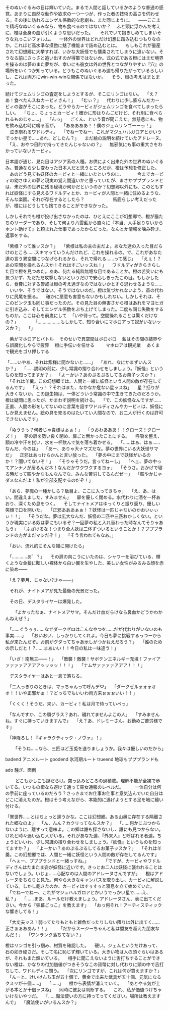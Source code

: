 
そのぬいぐるみの目は輝いていた。まるで人間と話しているかのような普通の感覚。あまりに自然な動作や欲求の一つ一つが、作った者の技術の高さを伺わせる。その後に訪れるエンゲル係数的な悲劇も、また同じように。
　――ここまで精巧なぬいぐるみなら、物も食べるのではないか？
　ふと頭に浮かんだ考えに、橙は全身の血が引くような思いだった。
　
それでいて抱きしめてしまいそうな丸っこいフォルム。
　一体外の世界はどれだけ幻想に踏み込むつもりなのか。これほど高水準な摸倣に魅了機能まで詰め込むとは。
　もしもこれが量産されて幻想郷に大挙すれば、いかな大妖怪でも懐柔されてしまうに違いない。そうなる前にさっさと追い出すのが得策ではないか。式の式である橙にはまだ境界を操るのは夢のまた夢だが、幸いにも彼女は外の世界とつながりやすい『穴』の場所をいくつか知っている。どうもこのぬいぐるみ達も帰りたがっているらしいし、これは両方にwin-win-winな関係ではないか。
　そう、橙の考えはまとまった。


続けてジェムリンゴの査定をしようとするが、そこにリンゴはない。
　「え？あ！食べたんスねカービィさん！」
　「むぃ？」
　代わりに少し膨らんだカービィの姿がそこにあった。どうやらカービィがジェムリンゴを食べてしまったらしい。
　「ちょ、ちょっとカービィ！確かに形はりんごだけど、それ別に食べられるものじゃ……」
　「んっ」
　ごくん、という音が聞こえた。無慈悲にも、物を飲み込む時に鳴る音が。
　「あああああ！！僕のジェムリンゴーーっ！」
　泣き崩れるワドルディ。
　「でねーでねー、これがマジュハルガロアとかいうでっかい星で……あれ、どしたん？」
　まだ絵の説明を続けていたアドレーヌ。
　「え、おやつ目的で持ってきたんじゃないの？」
　無邪気にも事の重大さをわかっていないカービィ。　
　

日本語が通じ、見た目はアジア系の人種。お供によく出来た外の世界のぬいぐるみ。普通なら少し変わった日本人だと思うところだが、橙は予想を修正した。
　あのどう見ても妖怪のカービィと一緒にいたというのに、　
　
　今までカービィの幼さゆえの夢と現実の覚え間違いかと思っていたが、まさかプププランドとは、未だ外の世界に残る秘境か何かだというのか？幻想郷以外にも、このともすれば妖怪にすら見えるワドルディとか、カービィが人間と一緒に住めるような、そんな楽園。それが存在するとしたら？
　
　
　
　
　馬鹿らしい考えだったが、橙にはどうしても捨てきることができなかった。


しかしそれでも橙が投げ出さなかったのは、ひとえにここが幻想郷で、橙が猫たちのリーダーであり、そして何より八雲藍から直々に『本当、人手足りないからホント助けて』と頼まれた仕事であったからだった。なんとか情報を噛み砕き、返事をする。

「紫様？って誰ッスか？」
　「紫様は私の主の主だよ。あなた達の入った目だらけのところ……スキマっていうんだけれど、これを操れるの。で、これがあなた達の言う異空間につなげられるから、それで帰れる……って感じ」
　「えぇ！？あの空間を操れるんスか！それはすごいッスね！」
　ワドルディがきらきらした目で橙を見つめた。ああ、何たる純粋無垢な目であることか。橙の苦笑いにも気づかず、ただただ攻撃しないというだけで安心しきったこの目。もしかしたら、食費に対する警戒は橙の考え過ぎなのではないかとすら思わせるような……
　いいや、そうではない。そうではないのだ。橙は気づかれないよう、首の代わりに尻尾を振る。
　確かに悪意も害意もないかもしれない。しかしそれは、そこのピンク玉も同じ事だったのだ。その見た目の無害さから橙はあれをマヨヒガに引き込み、そしてエンゲル係数をぶち上げてしまった。二度も同じ失敗をするものか。ここは心を前鬼にして
　「いや待って。空間操れることは驚くだけなの？」
　
　
　「………………もしかして、知り合いにマホロアって奴がいないッスか？」
　「」

　紫がマホロアとバトル
　そのせいで異空間はボロボロ
　藍はその間の結界やら誤魔化しやらで疲弊
　橙に手伝いを任せる
　
　マホロアは観光業
　あくまで観光をゴリ押しする

「……いやあ、それは紫様に聞かないと……」
　「あれ、なにかまずいんスか？」
　「……説明の前に、少し常識の摺り合わせをしましょう。『妖怪』というものを知ってますか？」
　「よーかい？あのぷるぷるしてるお菓子ッスか？」
　「それは羊羹。この幻想郷では、人間と一緒に妖怪という人間の敵が存在してるんです」
　「えっ！？それはまた、なかなか危ない星ッスね」
　星？括りが大きくないか。この謎生物は、一体どういう常識の中で生きてきたのだろうか。橙は疑問に思ったが、かまわず説明を続ける。
　「で、この妖怪なんですが……正直、人間の形をしてないのに言葉を話すワドルディさんやカービィは、妖怪にしか見えません。絵の具を売るのはたいてい人間なので、お二人が行くのは許可できないんです」


　「ぬううぅ？何者じゃ貴様はぁぁ！」
　「うおわあああ！！クローズ！クローズ！」
　夢の扉を勢い良く閉め、扉ごと無かったことにする。
　呼吸を整え、額の冷や汗を拭い、水を一杯飲んで気を落ち着かせる。
　「……はぁ、はぁ……なんだ、今のは」
　「あー、ありゃ大ナマズだな。夢の世界にいる大妖怪サマだ」
　正邪はあっけらかんと言い放った。
　「夢の中にまで妖怪がいるのか！？聞いてないぞ！」
　「そりゃそうだ。言ってねーし」
　「ヘェ、夢の中ってアンナノが居るんだネ！なんだかワクワクするヨォ」
　「そうさ。おかげで寝る時だって賑やかなもんなんでな、みんな苦労してるんだぜー」
　「賑やかじゃダメなんだよ！私が全部支配するのだぞ！」


　「あら、夢魔の一種かしら？駄目よ、ここに入ってきちゃ」
　「え、あ、はい。間違えました、すみません」
　扉を優しく閉める。水代わりに酒を一杯あおり、深くため息をつく。
　そしてナイトメアはゆっくりと振り返り、優しい笑顔で口を開いた。
　「正邪あああぁぁ！？妖怪は一匹じゃないのかおいぃぃぃ！！」
　「そうだな。夢は広大なんだ、妖怪の二匹や三匹おかしくない。というか現実にいる奴は夢にもいるぞ？一回夢の私と入れ替わった時なんてそりゃあもう」
　「ふざけるな！つまり全人妖は二体ずついるということか！？プププランドの方がまだマシだぞ！」
　「そう言われてもなあ。」


　「おい、流れ的にそんな雑に開けたら」

　「…………あ゛？」
　その扉の向こうにいたのは、シャワーを浴びている、輝くような金髪に眩しい裸体から白い翼を生やした、美しい女性がみるみる顔を赤に染め――

　「え？夢月、じゃない?きゃ――」

　それが、ナイトメアが見た最後の光景だった。

　その日、デスタライヤーは爆発した。

　
　「よかったなぁ、ナイトメアサマ。そんだけ血だらけなら鼻血かどうかわかんねえぜ？」

　「……ぐうぅぅ……なぜダークゼロはこんなやつを……だが代わりがいないのも事実……」
　「おいおい、しっかりしてくれよ。今日も夢に挑戦するっつーから私が来たんだぞ。お前がグダってちゃあ示しがつかねえだろう？」
　「誰のための示しだと！？……まあいい！！今日の私は一味違う！」

　「いざ！南無三――！」
　「敵襲！敵襲！サボテンエネルギー充填！ファイアァァァァアアアアッッッッ！！！」
　「ナムサァァァァアアア！！！」

　デスタライヤーはあと一息で落ちる。


　「二人っきりのときは、マッちゃんって呼んデ♡」
　「ダークゼルォォォオオ！！いや正邪かぁ！？どっちでもいいわ両方来ぉぉぉいい！！」


　「くくく！そうだ。来い、カービィ！私は月で待っていぺっ」

　「なんですか、この顎グラス？あれ、穢れてませんよこの人」
　「すみませんね。すぐに持っていきますんで」
　「え？あ、ドレミーさん。お勤めご苦労様です」


　「神降ろし！『ギャラクティック・ノヴァ』！」

　
　「そうね……なら、三匹ほど玉兎を送りましょうか。我々は優しいのだから」



badend アニメルート
goodend 氷河期ルート
trueend 地球もプププランドも

ado 騒ぎ、面倒

　
　どこもかしこも謎だらけ。突っ込みどころの過積載。理解不能が全裸で歩いてる。いつもの橙なら避けて通って巫女通報のレベルだ。
　
　一体自分は何の手前に座っているのだろう？さっきまでお仕事お仕事と意気込んでいた自分はどこに消えたのか。橙はそう考えながら、本能的に逃げようとする足を地に縫い付ける。


「異世界……とはちょっと違うかな。ここは幻想郷。ある山奥に存在する隔離された郷なのよ」
　「ん、んん？カクリってなんスか？」
　「……何かにぶつからないように、離すって意味よ。この郷は誰も探さないし、誰にも見つからない。けれど時々迷い込む人がいる。それがあなた達、『外来人』と呼ばれる者達。ちょうどいいわ、少し常識の摺り合わせをしましょう。『妖怪』というものを知ってますか？」
　「よーかい？あのぷるぷるしてるお菓子ッスか？」
　「それは羊羹。この幻想郷では、人間と一緒に妖怪という人間の敵が存在してるんです」
　「へぇー、プププランドと一緒っすね。」
　
　
　「ですが、カービィやワドルディさんはたまたま姿が妖怪に近いです。きっとお二人は妖怪に襲われることはないでしょう。いじょ……心配なのは人間のアドレーヌさんですが」
　橙はアドレーヌをちらりと見た。何やら大きなキャンパスを取り出し、カービィに解説している。しかし飽きたのか、カービィはすぅすぅと寝息を立て始めていた。
　「でねーでねー、これがマジュハルガロアとかいうでっかい星で……え、私？」
　「……まあ、ルールだけ教えましょう。アドレーヌさん、表に出てください。今から『弾幕ごっこ』を教えます」
　「おっ何それ！アーティスティックな響きしてる！」
　

　「大丈夫ッス！弱ってたりもともと雑魚だったりしない限りは外に出てく……正さぁぁああん！！」
　
　「だからスージーちゃんと私は盟友を超えた朋友なんだ！」
　「ワンランク落ちてない？」





橙はリンゴを引っ掴み、材質を確認した。
　硬い。ジェムというだけあって、石の如き硬さだ。そして名に恥じず輝いている。大きい物は人の頭ぐらいはあるが、それもまた輝いている。
　相手に聞こえないように舌打ちすることができない橙は、かなりの付加価値がつきそうなこの貨幣に対し代わりに頭の中で舌打ちして、ワドルディに問う。
　「次にリンゴですが、これは何が買えますか？」
　「んーと、けいけんち玉が五十個で、黄金で出来た武具が五十個、元気になるクスリが十個……」
　「……」
　橙から表情が消えていく。
　「あとやる気が上がる本とか十個ッスね」
　同時に彼女は判断する。
　これ、私が価値つけちゃいけないやつだ。
　「……魔法使いの方に持ってってください。場所は教えますんで」
　「魔法使いがいるんスか？」
　
　